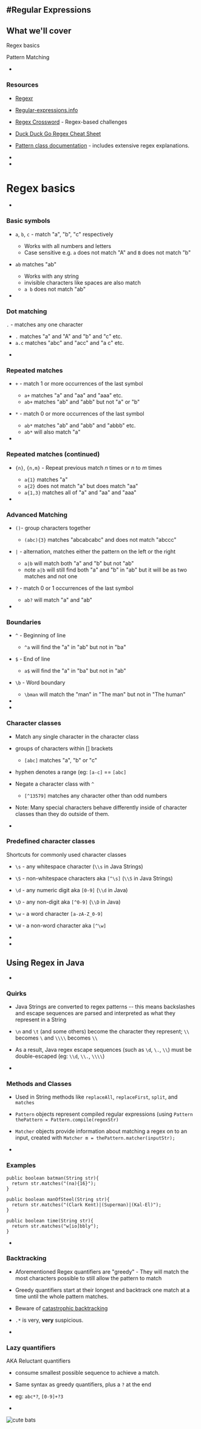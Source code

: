 #Regular Expressions
-

## What we'll cover

<p class="fragment fade-up">Regex basics</p>
<p class="fragment fade-up">Pattern Matching</p>


-
### Resources

- [Regexr](https://regexr.com/3m8em)
- [Regular-expressions.info](http://www.regular-expressions.info/)
- [Regex Crossword](https://regexcrossword.com/) - Regex-based challenges
- [Duck Duck Go Regex Cheat Sheet](https://duckduckgo.com/?q=regex+cheat+sheet&ia=cheatsheet)
- [Pattern class documentation](https://docs.oracle.com/javase/8/docs/api/java/util/regex/Pattern.html) - includes extensive regex explanations.

-
-
# Regex basics

-
### Basic symbols

- `a`, `b`, `c` - match "a", "b", "c" respectively
	* Works with all numbers and letters
	* Case sensitive e.g. `a` does not match "A" and `B` does not match "b"
- `ab` matches "ab"
	* Works with any string
	* invisible characters like spaces are also match 
	* `a b` does not match "ab"

-

### Dot matching

`.` - matches any one character

* `.` matches "a" and "A" and "b" and "c" etc.
* `a.c` matches "abc" and "acc" and "a c" etc.

-

### Repeated matches

- `+` - match 1 or more occurrences of the last symbol
	* `a+` matches "a" and "aa" and "aaa" etc.
	* `ab+` matches "ab" and "abb" but not "a" or "b"
- `*` - match 0 or more occurrences of the last symbol
	* `ab*` matches "ab" and "abb" and "abbb" etc.
	* `ab*` will also match "a"

-

### Repeated matches (continued)

- `{n}`, `{n,m}` - Repeat previous match *n* times or *n* to *m* times
	* `a{1}` matches "a"
	* `a{2}` does not match "a" but does match "aa"
	* `a{1,3}` matches all of "a" and "aa" and "aaa"

-

### Advanced Matching

- `()`- group characters together 
	* `(abc){3}` matches "abcabcabc" and does not match "abccc"
- `|` - alternation, matches either the pattern on the left or the right
	* `a|b` will match both "a" and "b" but not "ab"
	* note `a|b` will still find both "a" and "b" in "ab" but it will be as two matches and not one
- `?` - match 0 or 1 occurrences of the last symbol
	* `ab?` will match "a" and "ab"

-

### Boundaries

- `^` - Beginning of line
	* `^a` will find the "a" in "ab" but not in "ba"
- `$` - End of line
	* `a$` will find the "a" in "ba" but not in "ab"
- `\b` - Word boundary
	* `\bman` will match the "man" in "The man" but not in "The human"

-
-

### Character classes

- Match any single character in the character class
- groups of characters within [] brackets 
	* `[abc]` matches "a", "b" or "c"
- hyphen denotes a range (eg: `[a-c]` == `[abc]`
- Negate a character class with `^` 
	* `[^13579]` matches any character other than odd numbers
- Note: Many special characters behave differently inside of character classes than they do outside of them.

-
### Predefined character classes

Shortcuts for commonly used character classes

- `\s` - any whitespace character (`\\s` in Java Strings)
- `\S` - non-whitespace characters aka `[^\s]` (`\\S` in Java Strings)
- `\d` - any numeric digit aka `[0-9]` (`\\d` in Java)
- `\D` - any non-digit aka `[^0-9]` (`\\D` in Java)
- `\w` - a word character `[a-zA-Z_0-9]`
- `\W` - a non-word character aka `[^\w]`


-
-

## Using Regex in Java

-
### Quirks

- Java Strings are converted to regex patterns -- this means backslashes and escape sequences are parsed and interpreted as what they represent in a String
- `\n` and `\t` (and some others) become the character they represent; `\\` becomes `\` and `\\\\` becomes `\\` 
- As a result, Java regex escape sequences (such as `\d`, `\.`, `\\`) must be double-escaped (eg: `\\d`, `\\.`, `\\\\`)

-
### Methods and Classes

- Used in String methods like `replaceAll`, `replaceFirst`, `split`, and `matches`
- `Pattern` objects represent compiled regular expressions (using `Pattern thePattern = Pattern.compile(regexStr)`
- `Matcher` objects provide information about matching a regex on to an input, created with `Matcher m = thePattern.matcher(inputStr);`

-
### Examples

```
public boolean batman(String str){
  return str.matches("(na){16}");
}
```
```
public boolean manOfSteel(String str){
  return str.matches("(Clark Kent)|(Superman)|(Kal-El)");
}
```
```
public boolean time(String str){
  return str.matches("w[io]bbly");
}
```

-
### Backtracking

- Aforementioned Regex quantifiers are "greedy" - They will match the most characters possible to still allow the pattern to match
- Greedy quantifiers start at their longest and backtrack one match at a time until the whole pattern matches.
- Beware of [catastrophic backtracking](http://www.regular-expressions.info/catastrophic.html)
- `.*` is very, **very** suspicious.

-
### Lazy quantifiers

AKA Reluctant quantifiers

- consume smallest possible sequence to achieve a match.
- Same syntax as greedy quantifiers, plus a `?` at the end
- eg: `abc*?`, `[0-9]+?3`

-

<img src="https://img.buzzfeed.com/buzzfeed-static/static/2017-09/11/15/asset/buzzfeed-prod-fastlane-01/sub-buzz-16785-1505158685-6.jpg" alt="cute bats">
